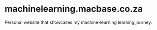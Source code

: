 # machinelearning.macbase.co.za
Personal website that showcases my machine-learning learning journey.
